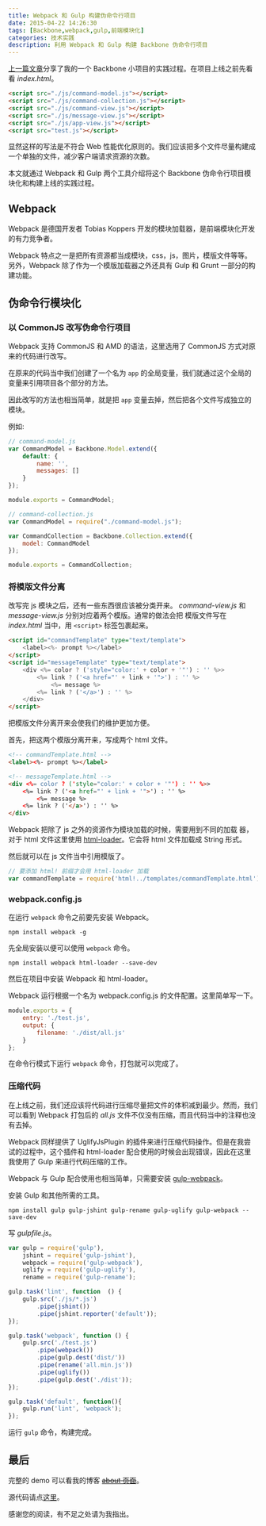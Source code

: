 ```yaml
---
title: Webpack 和 Gulp 构建伪命令行项目
date: 2015-04-22 14:26:30
tags: [Backbone,webpack,gulp,前端模块化]
categories: 技术实践
description: 利用 Webpack 和 Gulp 构建 Backbone 伪命令行项目
---
```


[上一篇文章](http://blog.acwong.org/2015/04/13/backbone-command-line/)分享了我的一个 Backbone 小项目的实践过程。在项目上线之前先看看 *index.html*。

```html
<script src="./js/command-model.js"></script>
<script src="./js/command-collection.js"></script>
<script src="./js/command-view.js"></script>
<script src="./js/message-view.js"></script>
<script src="./js/app-view.js"></script>     
<script src="test.js"></script>
```

显然这样的写法是不符合 Web 性能优化原则的。我们应该把多个文件尽量构建成一个单独的文件，减少客户端请求资源的次数。

本文就通过 Webpack 和 Gulp 两个工具介绍将这个 Backbone 伪命令行项目模块化和构建上线的实践过程。

## Webpack

Webpack 是德国开发者 Tobias Koppers 开发的模块加载器，是前端模块化开发的有力竞争者。

Webpack 特点之一是把所有资源都当成模块，css，js，图片，模版文件等等。另外，Webpack 除了作为一个模版加载器之外还具有 Gulp 和 Grunt 一部分的构建功能。

## 伪命令行模块化

### 以 CommonJS 改写伪命令行项目

Webpack 支持 CommonJS 和 AMD 的语法，这里选用了 CommonJS 方式对原来的代码进行改写。

在原来的代码当中我们创建了一个名为 `app` 的全局变量，我们就通过这个全局的变量来引用项目各个部分的方法。

因此改写的方法也相当简单，就是把 `app` 变量去掉，然后把各个文件写成独立的模块。

例如:

```javascript
// command-model.js
var CommandModel = Backbone.Model.extend({
    default: {
        name: '',
        messages: []
    }
});

module.exports = CommandModel;
```

```javascript
// command-collection.js
var CommandModel = require("./command-model.js");

var CommandCollection = Backbone.Collection.extend({
    model: CommandModel
});

module.exports = CommandCollection;
```

### 将模版文件分离

改写完 js 模块之后，还有一些东西很应该被分类开来。 *command-view.js* 和 *message-view.js* 分别对应着两个模版。通常的做法会把 模版文件写在 *index.html* 当中，用 `<script>` 标签包裹起来。

```html
<script id="commandTemplate" type="text/template">
    <label><%- prompt %></label>
</script>
<script id="messageTemplate" type="text/template">
    <div <%= color ? ('style="color:' + color + '"') : '' %>>
        <%= link ? ('<a href="' + link + '">') : '' %>
            <%= message %>
        <%= link ? ('</a>') : '' %>
    </div>
</script>
```

把模版文件分离开来会使我们的维护更加方便。

首先，把这两个模版分离开来，写成两个 html 文件。

```html
<!-- commandTemplate.html -->
<label><%- prompt %></label>
```

```html
<!-- messageTemplate.html -->
<div <%= color ? ('style="color:' + color + '"') : '' %>>
    <%= link ? ('<a href="' + link + '">') : '' %>
        <%= message %>
    <%= link ? ('</a>') : '' %>
</div>
```

Webpack 把除了 js 之外的资源作为模块加载的时候，需要用到不同的加载
器，对于 html 文件这里使用 [html-loader](https://github.com/webpack/html-loader)。它会将 html 文件加载成 String 形式。

然后就可以在 js 文件当中引用模版了。

```javascript
// 要添加 html! 前缀才会用 html-loader 加载
var commandTemplate = require('html!../templates/commandTemplate.html');
```

### webpack.config.js

在运行 `webpack` 命令之前要先安装 Webpack。

```
npm install webpack -g
```

先全局安装以便可以使用 `webpack` 命令。

```
npm install webpack html-loader --save-dev
```

然后在项目中安装 Webpack 和 html-loader。

Webpack 运行根据一个名为 webpack.config.js 的文件配置。这里简单写一下。

```javascript
module.exports = {
    entry: './test.js',
    output: {
        filename: './dist/all.js'
    }
};
```

在命令行模式下运行 `webpack` 命令，打包就可以完成了。

### 压缩代码

在上线之前，我们还应该将代码进行压缩尽量把文件的体积减到最少。然而，我们可以看到 Webpack 打包后的 *all.js* 文件不仅没有压缩，而且代码当中的注释也没有去掉。

Webpack 同样提供了 UglifyJsPlugin 的插件来进行压缩代码操作。但是在我尝试的过程中，这个插件和 html-loader 配合使用的时候会出现错误，因此在这里我使用了 Gulp 来进行代码压缩的工作。

Webpack 与 Gulp 配合使用也相当简单，只需要安装 [gulp-webpack](https://github.com/shama/gulp-webpack)。

安装 Gulp 和其他所需的工具。

```
npm install gulp gulp-jshint gulp-rename gulp-uglify gulp-webpack --save-dev
```

写 *gulpfile.js*。

```javascript
var gulp = require('gulp'),
    jshint = require('gulp-jshint'),
    webpack = require('gulp-webpack'),
    uglify = require('gulp-uglify'),
    rename = require('gulp-rename');

gulp.task('lint', function  () {
    gulp.src('./js/*.js')
        .pipe(jshint())
        .pipe(jshint.reporter('default'));
});

gulp.task('webpack', function () {
    gulp.src('./test.js')
        .pipe(webpack())
        .pipe(gulp.dest('dist/'))
        .pipe(rename('all.min.js'))
        .pipe(uglify())
        .pipe(gulp.dest('./dist'));
});

gulp.task('default', function(){
    gulp.run('lint', 'webpack');
});
```

运行 `gulp` 命令，构建完成。

## 最后

完整的 demo 可以看我的博客 [~~about 页面~~](http://blog.acwong.org/#)。

源代码请点[这里](https://github.com/acwong00/blog-demo-code/tree/master/backbone-command-line)。

感谢您的阅读，有不足之处请为我指出。







